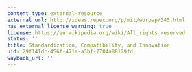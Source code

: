 ```yaml
---
content_type: external-resource
external_url: http://ideas.repec.org/p/mit/worpap/345.html
has_external_license_warning: true
license: https://en.wikipedia.org/wiki/All_rights_reserved
status: ''
title: Standardization, Compatibility, and Innovation
uid: 29f141dc-456f-471a-a3bf-7784a88129fd
wayback_url: ''
---
```

